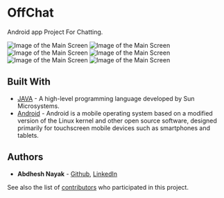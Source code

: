 # OffChat

Android app Project For Chatting.

![Image of the Main Screen](screenshots/1.jpg)
![Image of the Main Screen](screenshots/2.jpg)
![Image of the Main Screen](screenshots/3.jpg)
![Image of the Main Screen](screenshots/4.jpg)
![Image of the Main Screen](screenshots/5.jpg)
![Image of the Main Screen](screenshots/6.jpg)



## Built With

* [JAVA](https://docs.oracle.com/javase/8/docs/api/) - A high-level programming language developed by Sun Microsystems.
* [Android](https://developer.android.com/docs) - Android is a mobile operating system based on a modified version of the Linux kernel and other open source software, designed primarily for touchscreen mobile devices such as smartphones and tablets.

## Authors

* **Abdhesh Nayak** - [Github](https://github.com/abdheshnayak), [LinkedIn](https://www.linkedin.com/in/abdhesh-nayak/)

See also the list of [contributors](https://github.com/abdheshnayak/OffChat/contributors) who participated in this project.

